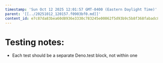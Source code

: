 ```yaml
---
timestamp: 'Sun Oct 12 2025 12:01:57 GMT-0400 (Eastern Daylight Time)'
parent: '[[../20251012_120157.f0903bf0.md]]'
content_id: e7c87da83bea60d8936e3330c783245e00062f5d93b9c5b8f368fabadc8bf4ca
---
```


# Testing notes:

* Each test should be a separate Deno.test block, not within one
